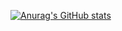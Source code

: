 [![Anurag's GitHub stats](https://github-readme-stats.vercel.app/api?username=alexeygold2077)](https://github.com/anuraghazra/github-readme-stats)

